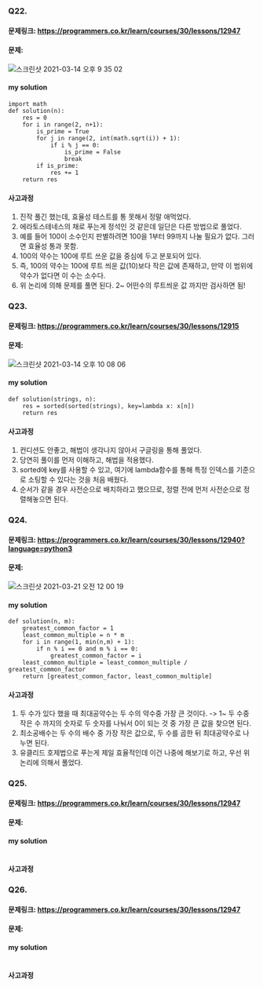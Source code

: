 ### Q22. 
#### 문제링크: https://programmers.co.kr/learn/courses/30/lessons/12947
#### 문제:
![스크린샷 2021-03-14 오후 9 35 02](https://user-images.githubusercontent.com/70195733/111068710-409c8280-850d-11eb-987a-4bfdb0175efb.png)

#### my solution
```
import math
def solution(n):
    res = 0
    for i in range(2, n+1):
        is_prime = True
        for j in range(2, int(math.sqrt(i)) + 1):
            if i % j == 0:
                is_prime = False
                break
        if is_prime:
            res += 1
    return res
```
#### 사고과정
1. 진작 풀긴 했는데, 효율성 테스트를 통 못해서 정말 애먹었다.
2. 에라토스테네스의 채로 푸는게 정석인 것 같은데 일단은 다른 방법으로 풀었다.
3. 예를 들어 100이 소수인지 판별하려면 100을 1부터 99까지 나눌 필요가 없다. 그러면 효율성 통과 못함.
4. 100의 약수는 100에 루트 쓰운 값을 중심에 두고 분포되어 있다.
5. 즉, 100의 약수는 100에 루트 씌운 값(10)보다 작은 값에 존재하고, 만약 이 범위에 약수가 없다면 이 수는 소수다.
6. 위 논리에 의해 문제를 풀면 된다. 2~ 어떤수의 루트씌운 값 까지만 검사하면 됨!


### Q23. 
#### 문제링크: https://programmers.co.kr/learn/courses/30/lessons/12915

#### 문제:
![스크린샷 2021-03-14 오후 10 08 06](https://user-images.githubusercontent.com/70195733/111069738-c6bac800-8511-11eb-975b-931d23a795c9.png)

#### my solution
```
def solution(strings, n):
    res = sorted(sorted(strings), key=lambda x: x[n])
    return res
```
#### 사고과정
1. 컨디션도 안좋고, 해법이 생각나지 않아서 구글링을 통해 풀었다.
2. 당연히 풀이를 먼저 이해하고, 해법을 적용했다.
3. sorted에 key를 사용할 수 있고, 여기에 lambda함수를 통해 특정 인덱스를 기준으로 소팅할 수 있다는 것을 처음 배웠다.
4. 순서가 같을 경우 사전순으로 배치하라고 했으므로, 정렬 전에 먼저 사전순으로 정렬해놓으면 된다.


### Q24. 
#### 문제링크: https://programmers.co.kr/learn/courses/30/lessons/12940?language=python3
#### 문제:
![스크린샷 2021-03-21 오전 12 00 19](https://user-images.githubusercontent.com/70195733/111874400-71caf600-89d8-11eb-8b45-d176cd5ea62d.png)

#### my solution
```
def solution(n, m):
    greatest_common_factor = 1
    least_common_multiple = n * m 
    for i in range(1, min(n,m) + 1):
        if n % i == 0 and m % i == 0:
            greatest_common_factor = i
    least_common_multiple = least_common_multiple / greatest_common_factor
    return [greatest_common_factor, least_common_multiple]
```
#### 사고과정
1. 두 수가 있다 했을 때 최대공약수는 두 수의 약수중 가장 큰 것이다.
-> 1~ 두 수중 작은 수 까지의 숫자로 두 숫자를 나눠서 0이 되는 것 중 가장 큰 값을 찾으면 된다.
2. 최소공배수는 두 수의 배수 중 가장 작은 값으로, 두 수를 곱한 뒤 최대공약수로 나누면 된다.
3. 유클리드 호제법으로 푸는게 제일 효율적인데 이건 나중에 해보기로 하고, 우선 위 논리에 의해서 풀었다.
### Q25. 
#### 문제링크: https://programmers.co.kr/learn/courses/30/lessons/12947
#### 문제:
#### my solution
```
```
#### 사고과정

### Q26. 
#### 문제링크: https://programmers.co.kr/learn/courses/30/lessons/12947
#### 문제:
#### my solution
```
```
#### 사고과정
